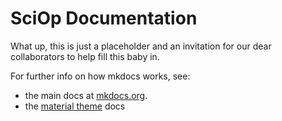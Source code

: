 # SciOp Documentation


What up, this is just a placeholder and an invitation for our dear collaborators
to help fill this baby in.

For further info on how mkdocs works, see:
- the main docs at [mkdocs.org](https://www.mkdocs.org).
- the [material theme](https://squidfunk.github.io/mkdocs-material/) docs


